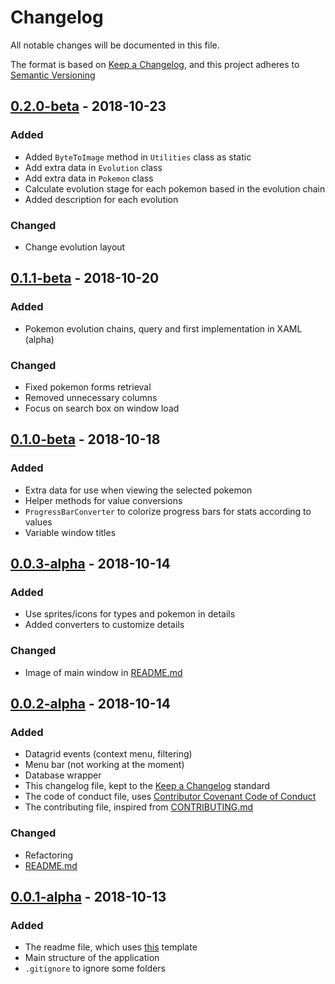 # Changelog

All notable changes will be documented in this file.

The format is based on [Keep a Changelog](https://keepachangelog.com/en/1.0.0/),
and this project adheres to [Semantic Versioning](https://semver.org/spec/v2.0.0.html)

## [0.2.0-beta] - 2018-10-23
### Added
- Added `ByteToImage` method in `Utilities` class as static
- Add extra data in `Evolution` class
- Add extra data in `Pokemon` class
- Calculate evolution stage for each pokemon based in the evolution chain
- Added description for each evolution

### Changed
- Change evolution layout

## [0.1.1-beta] - 2018-10-20
### Added
- Pokemon evolution chains, query and first implementation in XAML (alpha)

### Changed
- Fixed pokemon forms retrieval
- Removed unnecessary columns
- Focus on search box on window load

## [0.1.0-beta] - 2018-10-18
### Added
- Extra data for use when viewing the selected pokemon
- Helper methods for value conversions
- `ProgressBarConverter` to colorize progress bars for stats according to values
- Variable window titles

## [0.0.3-alpha] - 2018-10-14
### Added
- Use sprites/icons for types and pokemon in details
- Added converters to customize details

### Changed
- Image of main window in [README.md](README.md)

## [0.0.2-alpha] - 2018-10-14
### Added
- Datagrid events (context menu, filtering)
- Menu bar (not working at the moment)
- Database wrapper
- This changelog file, kept to the [Keep a Changelog](https://keepachangelog.com/en/1.0.0/) standard
- The code of conduct file, uses [Contributor Covenant Code of Conduct](https://www.contributor-covenant.org/version/1/4/code-of-conduct.md)
- The contributing file, inspired from [CONTRIBUTING.md](https://github.com/thephpleague/skeleton/blob/master/CONTRIBUTING.md)

### Changed
- Refactoring
- [README.md](README.md)

## [0.0.1-alpha] - 2018-10-13
### Added

- The readme file, which uses [this](https://gist.github.com/PurpleBooth/109311bb0361f32d87a2) template
- Main structure of the application
- `.gitignore` to ignore some folders


[0.0.1-alpha]: https://github.com/nlabiris/pokemonstats/compare/v0.0.1...HEAD
[0.0.2-alpha]: https://github.com/nlabiris/pokemonstats/compare/v0.0.2...HEAD
[0.0.3-alpha]: https://github.com/nlabiris/pokemonstats/compare/v0.0.3...HEAD
[0.1.0-beta]: https://github.com/nlabiris/pokemonstats/compare/v0.1.0...HEAD
[0.1.1-beta]: https://github.com/nlabiris/pokemonstats/compare/v0.1.1...HEAD
[0.2.0-beta]: https://github.com/nlabiris/pokemonstats/compare/v0.2.0...HEAD